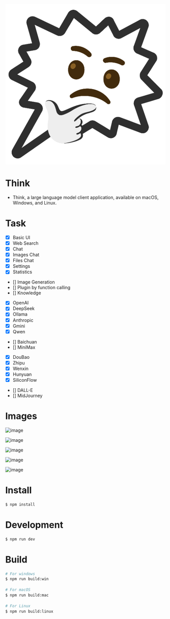 ![logo](src/renderer/src/assets/logo.png)

# Think

- Think, a large language model client application, available on macOS, Windows, and Linux.

# Task
- [x] Basic UI
- [x] Web Search
- [x] Chat
- [x] Images Chat
- [x] Files Chat
- [x] Settings
- [x] Statistics
- [] Image Generation
- [] Plugin by function calling
- [] Knowledge
- [x] OpenAI
- [x] DeepSeek
- [x] Ollama
- [x] Anthropic
- [x] Gmini
- [x] Qwen
- [] Baichuan
- [] MiniMax
- [x] DouBao
- [x] Zhipu
- [x] Wenxin
- [x] Hunyuan
- [x] SiliconFlow
- [] DALL-E
- [] MidJourney

# Images
![image](https://github.com/user-attachments/assets/c97daf12-99fa-40f3-be45-d8f684fb2f78)

![image](https://github.com/user-attachments/assets/fe3b7a8a-db06-403c-9af1-596d483ce1cb)

![image](https://github.com/user-attachments/assets/69c4f195-5cf3-4619-923b-798fd3e26919)

![image](https://github.com/user-attachments/assets/0ef50e2e-1243-411d-bd40-2949f4f82923)

![image](https://github.com/user-attachments/assets/38f7aa67-8deb-4aeb-a9c5-3156cb9decbc)



# Install

```bash
$ npm install
```

# Development

```bash
$ npm run dev
```

# Build

```bash
# For windows
$ npm run build:win

# For macOS
$ npm run build:mac

# For Linux
$ npm run build:linux
```
